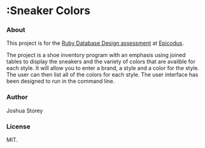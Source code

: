 :Sneaker Colors
=======================

### About
This project is for the [Ruby Database Design assessment](http://www.learnhowtoprogram.com/lessons/database-basics-assessment) at [Epicodus](http://www.epicodus.com/).

The project is a shoe inventory program with an emphasis using joined tables to display the sneakers and the variety of colors that are availble for each style. It will allow you to enter a brand, a style and a color for the style. The user can then list all of the colors for each style. The user interface has been designed to run in the command line.

### Author
Joshua Storey

### License
MIT.
